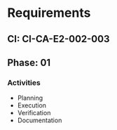 # Requirements

## CI: CI-CA-E2-002-003
## Phase: 01

### Activities
- Planning
- Execution
- Verification
- Documentation

